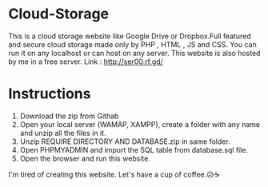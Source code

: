 # Cloud-Storage
This is a cloud storage website like Google Drive or Dropbox.Full featured and secure cloud storage made only by PHP , HTML , JS and CSS. You can run it on any localhost or can host on any server. This website is also hosted by me in a free server. Link : http://ser00.rf.gd/
# Instructions

1. Download the zip from Githab
2. Open your local server (WAMAP, XAMPP), create a folder with any name and unzip all the files in it.
3. Unzip REQUIRE DIRECTORY AND DATABASE.zip in same folder.
4. Open PHPMYADMIN and import the SQL table from database.sql file.
5. Open the browser and run this website.

I'm tired of creating this website. Let's have a cup of coffee.😥☕
